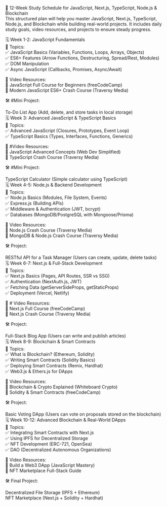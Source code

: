 📅 12-Week Study Schedule for JavaScript, Next.js, TypeScript, Node.js & Blockchain <br>
This structured plan will help you master JavaScript, Next.js, TypeScript, Node.js, and Blockchain while building real-world projects. It includes daily study goals, video resources, and projects to ensure steady progress.<br>

🗓 Week 1-2: JavaScript Fundamentals<br>
📌 Topics:<br>
✅ JavaScript Basics (Variables, Functions, Loops, Arrays, Objects)<br>
✅ ES6+ Features (Arrow Functions, Destructuring, Spread/Rest, Modules)<br>
✅ DOM Manipulation<br>
✅ Async JavaScript (Callbacks, Promises, Async/Await)<br>

🎥 Video Resources:<br>
📌 JavaScript Full Course for Beginners (freeCodeCamp)<br>
📌 Modern JavaScript ES6+ Crash Course (Traversy Media)<br>

🛠 #Mini Project:<br>

To-Do List App (Add, delete, and store tasks in local storage)<br>
🗓 Week 3: Advanced JavaScript & TypeScript Basics<br>
📌 Topics:<br>
✅ Advanced JavaScript (Closures, Prototypes, Event Loop)<br>
✅ TypeScript Basics (Types, Interfaces, Functions, Generics)<br>

🎥 #Video Resources:<br>
📌 JavaScript Advanced Concepts (Web Dev Simplified)<br>
📌 TypeScript Crash Course (Traversy Media)<br>

🛠 #Mini Project:<br>

TypeScript Calculator (Simple calculator using TypeScript)<br>
🗓 Week 4-5: Node.js & Backend Development<br>
📌 Topics:<br>
✅ Node.js Basics (Modules, File System, Events)<br>
✅ Express.js (Building APIs)<br>
✅ Middleware & Authentication (JWT, bcrypt)<br>
✅ Databases (MongoDB/PostgreSQL with Mongoose/Prisma)<br>

🎥  Video Resources:<br>
📌 Node.js Crash Course (Traversy Media)<br>
📌 MongoDB & Node.js Crash Course (Traversy Media)<br>

🛠  Project:<br>

 RESTful API for a Task Manager (Users can create, update, delete tasks)<br>
🗓 Week 6-7: Next.js & Full-Stack Development<br>
📌 Topics:<br>
✅ Next.js Basics (Pages, API Routes, SSR vs SSG)<br>
✅ Authentication (NextAuth.js, JWT)<br>
✅ Fetching Data (getServerSideProps, getStaticProps)<br>
✅ Deployment (Vercel, Netlify)<br>

🎥 # Video Resources:<br>
📌 Next.js Full Course (freeCodeCamp)<br>
📌 Next.js Crash Course (Traversy Media)<br>

🛠 Project:<br>

Full-Stack Blog App (Users can write and publish articles)<br>
🗓 Week 8-9: Blockchain & Smart Contracts<br>
📌 Topics:<br>
✅ What is Blockchain? (Ethereum, Solidity)<br>
✅ Writing Smart Contracts (Solidity Basics)<br>
✅ Deploying Smart Contracts (Remix, Hardhat)<br>
✅ Web3.js & Ethers.js for DApps<br>

🎥 Video Resources:<br>
📌 Blockchain & Crypto Explained (Whiteboard Crypto)<br>
📌 Solidity & Smart Contracts (freeCodeCamp)<br>

🛠 Project:<br>

Basic Voting DApp (Users can vote on proposals stored on the blockchain)<br>
🗓 Week 10-12: Advanced Blockchain & Real-World DApps<br>
📌 Topics:<br>
✅ Integrating Smart Contracts with Next.js<br>
✅ Using IPFS for Decentralized Storage<br>
✅ NFT Development (ERC-721, OpenSea)<br>
✅ DAO (Decentralized Autonomous Organizations)<br>

🎥 Video Resources:<br>
📌 Build a Web3 DApp (JavaScript Mastery)<br>
📌 NFT Marketplace Full-Stack Guide<br>

🛠 Final Project:<br>

Decentralized File Storage (IPFS + Ethereum)<br>
NFT Marketplace (Next.js + Solidity + Hardhat)<br>
